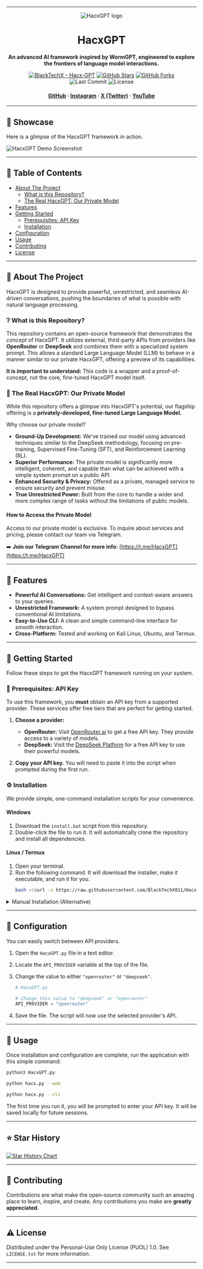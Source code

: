 
***

<div align="center">


  ![HacxGPT logo](https://github.com/BlackTechX011/Hacx-GPT/blob/main/img/HacxGPT.png)


  # HacxGPT

  <p>
    <strong>An advanced AI framework inspired by WormGPT, engineered to explore the frontiers of language model interactions.</strong>
  </p>
  
  <!-- Badges -->
  <p>
    <a href="https://github.com/BlackTechX011/Hacx-GPT" title="View on GitHub"><img src="https://img.shields.io/static/v1?label=BlackTechX&message=Hacx-GPT&color=blue&logo=github" alt="BlackTechX - Hacx-GPT"></a>
    <a href="https://github.com/BlackTechX011/Hacx-GPT/stargazers"><img src="https://img.shields.io/github/stars/BlackTechX011/Hacx-GPT?style=social" alt="GitHub Stars"></a>
    <a href="https://github.com/BlackTechX011/Hacx-GPT/network/members"><img src="https://img.shields.io/github/forks/BlackTechX011/Hacx-GPT?style=social" alt="GitHub Forks"></a>
    <br>
    <img src="https://img.shields.io/github/last-commit/BlackTechX011/Hacx-GPT?color=green&logo=github" alt="Last Commit">
    <img src="https://img.shields.io/github/license/BlackTechX011/Hacx-GPT?color=red" alt="License">
  </p>
   
  <h4>
    <a href="https://github.com/BlackTechX011/">GitHub</a>
    <span> · </span>
    <a href="https://www.instagram.com/BlackTechX011/">Instagram</a>
    <span> · </span>
    <a href="https://x.com/BlackTechX011">X (Twitter)</a>
    <span> · </span>
    <a href="https://www.youtube.com/@BlackTechX_">YouTube</a>
  </h4>
</div>

---

## 🚀 Showcase

Here is a glimpse of the HacxGPT framework in action.

![HacxGPT Demo Screenshot](https://github.com/BlackTechX011/Hacx-GPT/blob/main/img/home.png)



---

## :notebook_with_decorative_cover: Table of Contents

- [About The Project](#star2-about-the-project)
  - [What is this Repository?](#grey_question-what-is-this-repository)
  - [The Real HacxGPT: Our Private Model](#gem-the-real-hacxgpt-our-private-model)
- [Features](#dart-features)
- [Getting Started](#electric_plug-getting-started)
  - [Prerequisites: API Key](#key-prerequisites-api-key)
  - [Installation](#gear-installation)
- [Configuration](#wrench-configuration)
- [Usage](#eyes-usage)
- [Contributing](#wave-contributing)
- [License](#warning-license)

---

## :star2: About The Project

HacxGPT is designed to provide powerful, unrestricted, and seamless AI-driven conversations, pushing the boundaries of what is possible with natural language processing.

### :grey_question: What is this Repository?

This repository contains an open-source framework that demonstrates the *concept* of HacxGPT. It utilizes external, third-party APIs from providers like **OpenRouter** or **DeepSeek** and combines them with a specialized system prompt. This allows a standard Large Language Model (LLM) to behave in a manner similar to our private HacxGPT, offering a preview of its capabilities.

**It is important to understand:** This code is a wrapper and a proof-of-concept, not the core, fine-tuned HacxGPT model itself.

### :gem: The Real HacxGPT: Our Private Model

While this repository offers a glimpse into HacxGPT's potential, our flagship offering is a **privately-developed, fine-tuned Large Language Model.**

Why choose our private model?
- **Ground-Up Development:** We've trained our model using advanced techniques similar to the DeepSeek methodology, focusing on pre-training, Supervised Fine-Tuning (SFT), and Reinforcement Learning (RL).
- **Superior Performance:** The private model is significantly more intelligent, coherent, and capable than what can be achieved with a simple system prompt on a public API.
- **Enhanced Security & Privacy:** Offered as a private, managed service to ensure security and prevent misuse.
- **True Unrestricted Power:** Built from the core to handle a wider and more complex range of tasks without the limitations of public models.

#### How to Access the Private Model

Access to our private model is exclusive. To inquire about services and pricing, please contact our team via Telegram.

➡️ **Join our Telegram Channel for more info:** [https://t.me/HacxGPT](https://t.me/HacxGPT)

---

## :dart: Features

- **Powerful AI Conversations:** Get intelligent and context-aware answers to your queries.
- **Unrestricted Framework:** A system prompt designed to bypass conventional AI limitations.
- **Easy-to-Use CLI:** A clean and simple command-line interface for smooth interaction.
- **Cross-Platform:** Tested and working on Kali Linux, Ubuntu, and Termux.

---

## :electric_plug: Getting Started

Follow these steps to get the HacxGPT framework running on your system.

### :key: Prerequisites: API Key

To use this framework, you **must** obtain an API key from a supported provider. These services offer free tiers that are perfect for getting started.

1.  **Choose a provider:**
    *   **OpenRouter:** Visit [OpenRouter.ai](https://openrouter.ai/keys) to get a free API key. They provide access to a variety of models.
    *   **DeepSeek:** Visit the [DeepSeek Platform](https://platform.deepseek.com/api_keys) for a free API key to use their powerful models.

2.  **Copy your API key.** You will need to paste it into the script when prompted during the first run.

### :gear: Installation

We provide simple, one-command installation scripts for your convenience.

#### **Windows**
1. Download the `install.bat` script from this repository.
2. Double-click the file to run it. It will automatically clone the repository and install all dependencies.

#### **Linux / Termux**
1. Open your terminal.
2. Run the following command. It will download the installer, make it executable, and run it for you.
   ```bash
   bash <(curl -s https://raw.githubusercontent.com/BlackTechX011/Hacx-GPT/main/install.sh)
   ```

<details>
<summary>Manual Installation (Alternative)</summary>

If you prefer to install manually, follow these steps.

1.  **Clone the repository:**
    ```bash
    git clone https://github.com/BlackTechX011/Hacx-GPT.git
    ```
2.  **Navigate to the directory:**
    ```bash
    cd Hacx-GPT
    ```
3.  **Install Python dependencies:**
    ```bash
    pip install -r requirements.txt
    ```
</details>

---

## :wrench: Configuration

You can easily switch between API providers.

1.  Open the `HacxGPT.py` file in a text editor.
2.  Locate the `API_PROVIDER` variable at the top of the file.
3.  Change the value to either `"openrouter"` or `"deepseek"`.

    ```python
    # HacxGPT.py

    # Change this value to "deepseek" or "openrouter"
    API_PROVIDER = "openrouter" 
    ```
4. Save the file. The script will now use the selected provider's API.

---

## :eyes: Usage

Once installation and configuration are complete, run the application with this simple command:

```bash
python3 HacxGPT.py
```

```bash
python hacx.py --web
```

```bash
python hacx.py --cli
```



The first time you run it, you will be prompted to enter your API key. It will be saved locally for future sessions.

---

## :star: Star History

[![Star History Chart](https://api.star-history.com/svg?repos=BlackTechX011/Hacx-GPT&type=Date)](https://star-history.com/#BlackTechX011/Hacx-GPT&Date)


---

## :wave: Contributing

Contributions are what make the open-source community such an amazing place to learn, inspire, and create. Any contributions you make are **greatly appreciated**.

<a href="https://github.com/BlackTechX011/Hacx-GPT/graphs/contributors"></a>

---

## :warning: License

Distributed under the Personal-Use Only License (PUOL) 1.0. See `LICENSE.txt` for more information.

***
